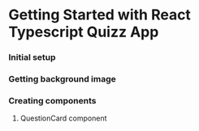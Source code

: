 # Getting Started with React Typescript Quizz App

### Initial setup

### Getting background image

### Creating components

1.  QuestionCard component
